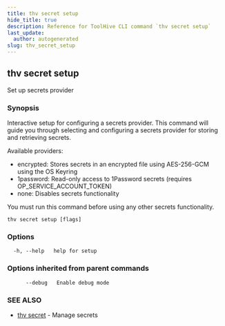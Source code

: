 ```yaml
---
title: thv secret setup
hide_title: true
description: Reference for ToolHive CLI command `thv secret setup`
last_update:
  author: autogenerated
slug: thv_secret_setup
---
```


## thv secret setup

Set up secrets provider

### Synopsis

Interactive setup for configuring a secrets provider.
This command will guide you through selecting and configuring
a secrets provider for storing and retrieving secrets.

Available providers:
  - encrypted: Stores secrets in an encrypted file using AES-256-GCM using the OS Keyring
  - 1password: Read-only access to 1Password secrets (requires OP_SERVICE_ACCOUNT_TOKEN)
  - none: Disables secrets functionality

You must run this command before using any other secrets functionality.

```
thv secret setup [flags]
```

### Options

```
  -h, --help   help for setup
```

### Options inherited from parent commands

```
      --debug   Enable debug mode
```

### SEE ALSO

* [thv secret](thv_secret.md)	 - Manage secrets

